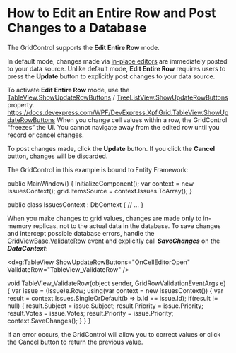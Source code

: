 # How to Edit an Entire Row and Post Changes to a Database

The GridControl supports the **Edit Entire Row** mode.

In default mode, changes made via [in-place editors](https://docs.devexpress.com/WPF/6606/controls-and-libraries/data-grid/data-editing-and-validation/modify-cell-values/inplace-editors) are immediately posted to your data source. Unlike default mode, **Edit Entire Row** requires users to press the **Update** button to explicitly post changes to your data source.

To activate **Edit Entire Row** mode, use the [TableView.ShowUpdateRowButtons](https://docs.devexpress.com/WPF/DevExpress.Xpf.Grid.TableView.ShowUpdateRowButtons) / [TreeListView.ShowUpdateRowButtons]() property.
https://docs.devexpress.com/WPF/DevExpress.Xpf.Grid.TableView.ShowUpdateRowButtons
When you change cell values within a row, the GridControl “freezes” the UI. You cannot navigate away from the edited row until you record or cancel changes.

To post changes made, click the **Update** button. If you click the **Cancel** button, changes will be discarded.

The GridControl in this example is bound to Entity Framework:

  public MainWindow() {
      InitializeComponent();
      var context = new IssuesContext();
      grid.ItemsSource = context.Issues.ToArray();
  }

  public class IssuesContext : DbContext { 
      // ... 
  }

When you make changes to grid values, changes are made only to in-memory replicas, not to the actual data in the database. To save changes and intercept possible database errors, handle the [GridViewBase.ValidateRow](https://docs.devexpress.com/WPF/DevExpress.Xpf.Grid.GridViewBase.ValidateRow) event and explicitly call ***SaveChanges*** on the ***DataContext***:

<dxg:TableView ShowUpdateRowButtons="OnCellEditorOpen" 
               ValidateRow="TableView_ValidateRow" />

void TableView_ValidateRow(object sender, GridRowValidationEventArgs e) {
    var issue = (Issue)e.Row;
    using(var context = new IssuesContext()) {
        var result = context.Issues.SingleOrDefault(b => b.Id == issue.Id);
        if(result != null) {
            result.Subject = issue.Subject;
            result.Priority = issue.Priority;
            result.Votes = issue.Votes;
            result.Priority = issue.Priority;
            context.SaveChanges();
        }
    }
}

If an error occurs, the GridControl will allow you to correct values or click the Cancel button to return the previous value.
